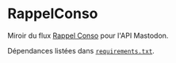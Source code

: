 # RappelConso

Miroir du flux [Rappel Conso](https://rappel.conso.gouv.fr/) pour l'API
Mastodon.

Dépendances listées dans [`requirements.txt`](requirements.txt).
